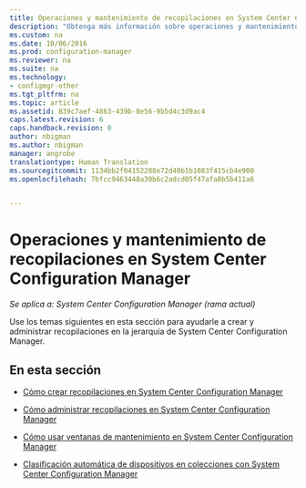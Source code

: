 ```yaml
---
title: Operaciones y mantenimiento de recopilaciones en System Center Configuration Manager
description: "Obtenga más información sobre operaciones y mantenimiento de recopilaciones en System Center Configuration Manager."
ms.custom: na
ms.date: 10/06/2016
ms.prod: configuration-manager
ms.reviewer: na
ms.suite: na
ms.technology:
- configmgr-other
ms.tgt_pltfrm: na
ms.topic: article
ms.assetid: 839c7aef-4863-439b-8e56-9b5d4c3d9ac4
caps.latest.revision: 6
caps.handback.revision: 0
author: nbigman
ms.author: nbigman
manager: angrobe
translationtype: Human Translation
ms.sourcegitcommit: 1134bb2f04152288e72d40b1b1083f415cb4e900
ms.openlocfilehash: 7bfcc9463448a30b6c2adcd05f47afa8b5b411a6


---
```

# <a name="operations-and-maintenance-for-collections-in-system-center-configuration-manager"></a>Operaciones y mantenimiento de recopilaciones en System Center Configuration Manager

*Se aplica a: System Center Configuration Manager (rama actual)*

Use los temas siguientes en esta sección para ayudarle a crear y administrar recopilaciones en la jerarquía de System Center Configuration Manager.  

## <a name="in-this-section"></a>En esta sección  

-   [Cómo crear recopilaciones en System Center Configuration Manager](../../../../core/clients/manage/collections/create-collections.md)  

-   [Cómo administrar recopilaciones en System Center Configuration Manager](../../../../core/clients/manage/collections/manage-collections.md)  

-   [Cómo usar ventanas de mantenimiento en System Center Configuration Manager](../../../../core/clients/manage/collections/use-maintenance-windows.md)  

-   [Clasificación automática de dispositivos en colecciones con System Center Configuration Manager](../../../../core/clients/manage/collections/automatically-categorize-devices-into-collections.md)



<!--HONumber=Nov16_HO1-->



